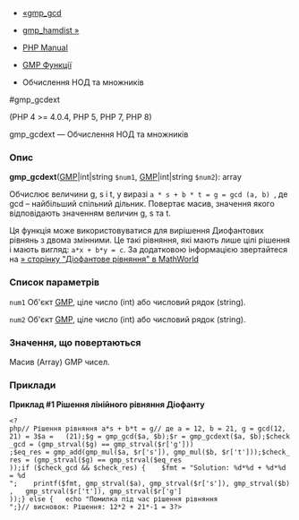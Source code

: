 - [«gmp_gcd](function.gmp-gcd.md)
- [gmp_hamdist »](function.gmp-hamdist.md)

- [PHP Manual](index.md)
- [GMP Функції](ref.gmp.md)
- Обчислення НОД та множників

#gmp_gcdext

(PHP 4 \>= 4.0.4, PHP 5, PHP 7, PHP 8)

gmp_gcdext — Обчислення НОД та множників

### Опис

**gmp_gcdext**([GMP](class.gmp.md)\|int\|string `$num1`,
[GMP](class.gmp.md)\|int\|string `$num2`): array

Обчислює величини g, s і t, у виразі `a * s + b * t = g = gcd (a, b) `,
де gcd – найбільший спільний дільник. Повертає масив, значення
якого відповідають значенням величин g, s та t.

Ця функція може використовуватися для вирішення Диофантових рівнянь з
двома змінними. Це такі рівняння, які мають лише
цілі рішення і мають вигляд: `a*x + b*y = c`. За додатковою
інформацією звертайтеся на [» сторінку "Діофантове рівняння" в MathWorld](http://mathworld.wolfram.com/DiophantineEquation.md)

### Список параметрів

`num1`
Об'єкт [GMP](class.gmp.md), ціле число (int) або числовий рядок
(string).

`num2`
Об'єкт [GMP](class.gmp.md), ціле число (int) або числовий рядок
(string).

### Значення, що повертаються

Масив (Array) GMP чисел.

### Приклади

**Приклад #1 Рішення лінійного рівняння Діофанту**

`<?php// Рішення рівняння a*s + b*t = g// де a = 12, b = 21, g = gcd(12, 21) = 3$a =   (21);$g = gmp_gcd($a, $b);$r = gmp_gcdext($a, $b);$check_gcd = (gmp_strval($g) == gmp_strval($r['g'])) ;$eq_res = gmp_add(gmp_mul($a, $r['s']), gmp_mul($b, $r['t']));$check_res = (gmp_strval($g) == gmp_strval($eq_res ));if ($check_gcd && $check_res) {    $fmt = "Solution: %d*%d + %d*%d = %d
";    printf($fmt, gmp_strval($a), gmp_strval($r['s']), gmp_strval($b),   gmp_strval($r['t']), gmp_strval($r['g'] ));} else {   echo "Помилка під час рішення рівняння
";}// висновок: Рішення: 12*2 + 21*-1 = 3?> `
